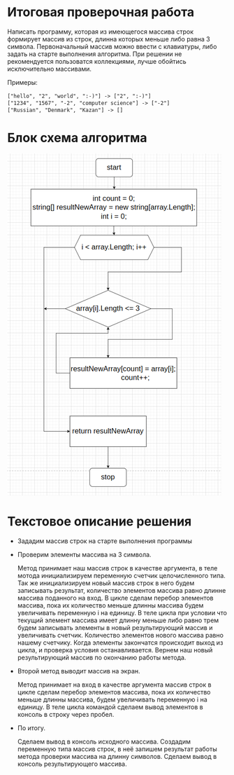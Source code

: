 # Итоговая проверочная работа

Написать программу, которая из имеющегося массива строк формирует массив из строк, длинна которых меньше либо равна 3 символа. Первоначальный массив можно ввести с клавиатуры, либо задать на старте выполнения алгоритма. При решении не рекомендуется пользоватся коллекциями, лучше обойтись исключительно массивами.

Примеры:


    ["hello", "2", "world", ":-)"] -> ["2", ":-)"]
    ["1234", "1567", "-2", "computer science"] -> ["-2"]
    ["Russian", "Denmark", "Kazan"] -> []


# Блок схема алгоритма

![Блок схема](BlockDiagram.png)

# Текстовое описание решения

+ Зададим массив строк на старте выполнения программы

+ Проверим элементы массива на 3 символа.
    
  Метод принимает наш массив строк в качестве аргумента,
в теле мотода инициализируем переменную счетчик целочисленного типа.
Так же инициализируем новый массив строк в него будем записывать результат, количество элементов массива равно длинне массива поданного на вход. В цикле сделам перебор элементов массива, пока их количество меньше длинны массива будем увеличивать переменную i на единицу. В теле цикла при условии что текущий элемент массива имеет длинну меньше либо равно трем будем записывать элементы в новый результирующий массив и увеличивать счетчик. 
Количество элементов нового массива равно нашему счетчику.
Когда элементы закончатся происходит выход из цикла, и проверка условия останавливается.
Вернем наш новый результирующий массив по окончанию работы метода.

+ Второй метод выводит массив на экран.

  Метод принимает на вход в качестве аргумента массив строк
в цикле сделам перебор элементов массива, пока их количество меньше длинны массива, будем увеличивать переменную i на единицу.
В теле цикла командой сделаем вывод элементов в консоль в строку через пробел.

+ По итогу.

  Сделаем вывод в консоль исходного массива.
Создадим переменную типа массив строк, в неё запишем результат работы метода проверки массива на длинну символов.
Сделаем вывод в консоль результирующего массива.